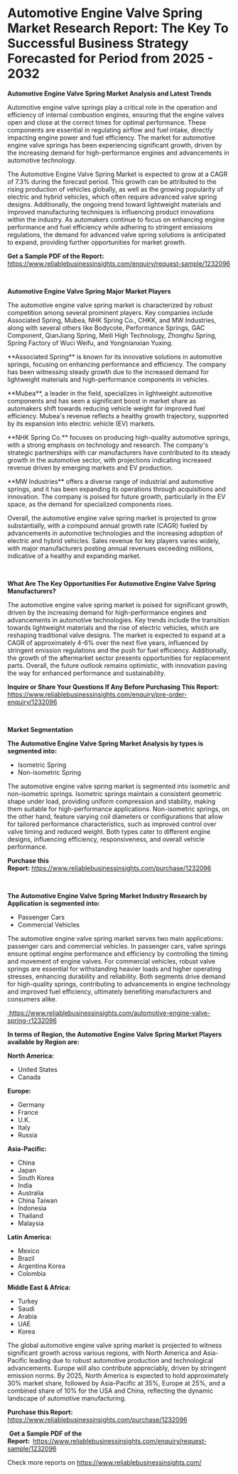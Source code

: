 <p><h1>Automotive Engine Valve Spring Market Research Report: The Key To Successful Business Strategy Forecasted for Period from 2025 - 2032</h1></p><p><strong>Automotive Engine Valve Spring Market Analysis and Latest Trends</strong></p>
<p><p>Automotive engine valve springs play a critical role in the operation and efficiency of internal combustion engines, ensuring that the engine valves open and close at the correct times for optimal performance. These components are essential in regulating airflow and fuel intake, directly impacting engine power and fuel efficiency. The market for automotive engine valve springs has been experiencing significant growth, driven by the increasing demand for high-performance engines and advancements in automotive technology.</p><p>The Automotive Engine Valve Spring Market is expected to grow at a CAGR of 7.3% during the forecast period. This growth can be attributed to the rising production of vehicles globally, as well as the growing popularity of electric and hybrid vehicles, which often require advanced valve spring designs. Additionally, the ongoing trend toward lightweight materials and improved manufacturing techniques is influencing product innovations within the industry. As automakers continue to focus on enhancing engine performance and fuel efficiency while adhering to stringent emissions regulations, the demand for advanced valve spring solutions is anticipated to expand, providing further opportunities for market growth.</p></p>
<p><strong>Get a Sample PDF of the Report:&nbsp;</strong> <a href="https://www.reliablebusinessinsights.com/enquiry/request-sample/1232096?utm_campaign=2738&utm_medium=2&utm_source=Github&utm_content=ia&utm_term=31032025&utm_id=automotive-engine-valve-spring">https://www.reliablebusinessinsights.com/enquiry/request-sample/1232096</a></p>
<p>&nbsp;</p>
<p><strong>Automotive Engine Valve Spring Major Market Players</strong></p>
<p><p>The automotive engine valve spring market is characterized by robust competition among several prominent players. Key companies include Associated Spring, Mubea, NHK Spring Co., CHKK, and MW Industries, along with several others like Bodycote, Performance Springs, GAC Component, QianJiang Spring, Meili High Technology, Zhonghu Spring, Spring Factory of Wuci Weifu, and Yongnianxian Yuxing.</p><p>**Associated Spring** is known for its innovative solutions in automotive springs, focusing on enhancing performance and efficiency. The company has been witnessing steady growth due to the increased demand for lightweight materials and high-performance components in vehicles.</p><p>**Mubea**, a leader in the field, specializes in lightweight automotive components and has seen a significant boost in market share as automakers shift towards reducing vehicle weight for improved fuel efficiency. Mubea's revenue reflects a healthy growth trajectory, supported by its expansion into electric vehicle (EV) markets.</p><p>**NHK Spring Co.** focuses on producing high-quality automotive springs, with a strong emphasis on technology and research. The company's strategic partnerships with car manufacturers have contributed to its steady growth in the automotive sector, with projections indicating increased revenue driven by emerging markets and EV production.</p><p>**MW Industries** offers a diverse range of industrial and automotive springs, and it has been expanding its operations through acquisitions and innovation. The company is poised for future growth, particularly in the EV space, as the demand for specialized components rises.</p><p>Overall, the automotive engine valve spring market is projected to grow substantially, with a compound annual growth rate (CAGR) fueled by advancements in automotive technologies and the increasing adoption of electric and hybrid vehicles. Sales revenue for key players varies widely, with major manufacturers posting annual revenues exceeding millions, indicative of a healthy and expanding market.</p></p>
<p>&nbsp;</p>
<p><strong>What Are The Key Opportunities For Automotive Engine Valve Spring Manufacturers?</strong></p>
<p><p>The automotive engine valve spring market is poised for significant growth, driven by the increasing demand for high-performance engines and advancements in automotive technologies. Key trends include the transition towards lightweight materials and the rise of electric vehicles, which are reshaping traditional valve designs. The market is expected to expand at a CAGR of approximately 4-6% over the next five years, influenced by stringent emission regulations and the push for fuel efficiency. Additionally, the growth of the aftermarket sector presents opportunities for replacement parts. Overall, the future outlook remains optimistic, with innovation paving the way for enhanced performance and sustainability.</p></p>
<p><strong>Inquire or Share Your Questions If Any Before Purchasing This Report:</strong> <a href="https://www.reliablebusinessinsights.com/enquiry/pre-order-enquiry/1232096?utm_campaign=2738&utm_medium=2&utm_source=Github&utm_content=ia&utm_term=31032025&utm_id=automotive-engine-valve-spring">https://www.reliablebusinessinsights.com/enquiry/pre-order-enquiry/1232096</a></p>
<p>&nbsp;</p>
<p><strong>Market Segmentation</strong></p>
<p><strong>The Automotive Engine Valve Spring Market Analysis by types is segmented into:</strong></p>
<p><ul><li>Isometric Spring</li><li>Non-isometric Spring</li></ul></p>
<p><p>The automotive engine valve spring market is segmented into isometric and non-isometric springs. Isometric springs maintain a consistent geometric shape under load, providing uniform compression and stability, making them suitable for high-performance applications. Non-isometric springs, on the other hand, feature varying coil diameters or configurations that allow for tailored performance characteristics, such as improved control over valve timing and reduced weight. Both types cater to different engine designs, influencing efficiency, responsiveness, and overall vehicle performance.</p></p>
<p><strong>Purchase this Report:&nbsp;</strong><a href="https://www.reliablebusinessinsights.com/purchase/1232096?utm_campaign=2738&utm_medium=2&utm_source=Github&utm_content=ia&utm_term=31032025&utm_id=automotive-engine-valve-spring">https://www.reliablebusinessinsights.com/purchase/1232096</a></p>
<p>&nbsp;</p>
<p><strong>The Automotive Engine Valve Spring Market Industry Research by Application is segmented into:</strong></p>
<p><ul><li>Passenger Cars</li><li>Commercial Vehicles</li></ul></p>
<p><p>The automotive engine valve spring market serves two main applications: passenger cars and commercial vehicles. In passenger cars, valve springs ensure optimal engine performance and efficiency by controlling the timing and movement of engine valves. For commercial vehicles, robust valve springs are essential for withstanding heavier loads and higher operating stresses, enhancing durability and reliability. Both segments drive demand for high-quality springs, contributing to advancements in engine technology and improved fuel efficiency, ultimately benefiting manufacturers and consumers alike.</p></p>
<p><a href="https://www.reliablebusinessinsights.com/automotive-engine-valve-spring-r1232096?utm_campaign=2738&utm_medium=2&utm_source=Github&utm_content=ia&utm_term=31032025&utm_id=automotive-engine-valve-spring">&nbsp;https://www.reliablebusinessinsights.com/automotive-engine-valve-spring-r1232096</a></p>
<p><strong>In terms of Region, the Automotive Engine Valve Spring Market Players available by Region are:</strong></p>
<p>
    <p> <strong> North America: </strong>
        <ul>
            <li>United States</li>
            <li>Canada</li>
        </ul>
        </p> 
    <p> <strong> Europe: </strong>
        <ul>
            <li>Germany</li>
            <li>France</li>
            <li>U.K.</li>
            <li>Italy</li>
            <li>Russia</li>
        </ul>
        </p> 
    <p> <strong> Asia-Pacific: </strong>
        <ul>
            <li>China</li>
            <li>Japan</li>
            <li>South Korea</li>
            <li>India</li>
            <li>Australia</li>
            <li>China Taiwan</li>
            <li>Indonesia</li>
            <li>Thailand</li>
            <li>Malaysia</li>
        </ul>
        </p> 
    <p> <strong> Latin America: </strong>
        <ul>
            <li>Mexico</li>
            <li>Brazil</li>
            <li>Argentina Korea</li>
            <li>Colombia</li>
        </ul>
        </p> 
    <p> <strong> Middle East & Africa: </strong>
        <ul>
            <li>Turkey</li>
            <li>Saudi</li>
            <li>Arabia</li>
            <li>UAE</li>
            <li>Korea</li>
        </ul>
    </p>
    </p>
<p><p>The global automotive engine valve spring market is projected to witness significant growth across various regions, with North America and Asia-Pacific leading due to robust automotive production and technological advancements. Europe will also contribute appreciably, driven by stringent emission norms. By 2025, North America is expected to hold approximately 30% market share, followed by Asia-Pacific at 35%, Europe at 25%, and a combined share of 10% for the USA and China, reflecting the dynamic landscape of automotive manufacturing.</p></p>
<p><strong>Purchase this Report: </strong><a href="https://www.reliablebusinessinsights.com/purchase/1232096?utm_campaign=2738&utm_medium=2&utm_source=Github&utm_content=ia&utm_term=31032025&utm_id=automotive-engine-valve-spring">https://www.reliablebusinessinsights.com/purchase/1232096</a></p>
<p>&nbsp;<strong>Get a Sample PDF of the Report:&nbsp;&nbsp;</strong><a href="https://www.reliablebusinessinsights.com/enquiry/request-sample/1232096?utm_campaign=2738&utm_medium=2&utm_source=Github&utm_content=ia&utm_term=31032025&utm_id=automotive-engine-valve-spring">https://www.reliablebusinessinsights.com/enquiry/request-sample/1232096</a></p>
<p><strong></strong></p>
<p>Check more reports on <a href="https://www.reliablebusinessinsights.com/?utm_campaign=2738&utm_medium=2&utm_source=Github&utm_content=ia&utm_term=31032025&utm_id=automotive-engine-valve-spring">https://www.reliablebusinessinsights.com/</a></p>
